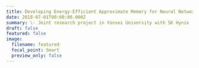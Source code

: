 ```yaml
---
title: Developing Energy-Efficient Approximate Memory for Neural Network Applications
date: 2018-07-01T00:00:00.000Z
summary: \-﻿ Joint research project in Yonsei University with SK Hynix
draft: false
featured: false
image:
  filename: featured
  focal_point: Smart
  preview_only: false
---
```

